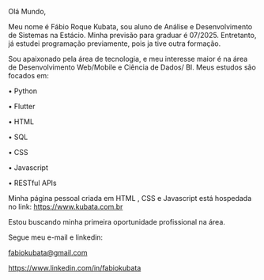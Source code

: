 Olá Mundo,

Meu nome é Fábio Roque Kubata, sou aluno de Análise e Desenvolvimento de Sistemas na Estácio.
Minha previsão para graduar é 07/2025. Entretanto, já estudei programação previamente, pois ja tive outra formação.

Sou apaixonado pela área de tecnologia, e meu interesse maior é na área de Desenvolvimento Web/Mobile e Ciência de Dados/ BI.
Meus estudos são focados em:

• Python

• Flutter

• HTML

• SQL

• CSS

• Javascript

• RESTful APIs


Minha página pessoal criada em HTML , CSS e Javascript está hospedada no link: https://www.kubata.com.br

 Estou buscando minha primeira oportunidade profissional na área. 

 

Segue meu e-mail e linkedin:

fabiokubata@gmail.com

https://www.linkedin.com/in/fabiokubata

